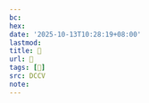 ```yaml
---
bc:
hex:
date: '2025-10-13T10:28:19+08:00'
lastmod:
title: 􅥎
url: 􅥎
tags: [𧂘]
src: DCCV
note:
---
```


